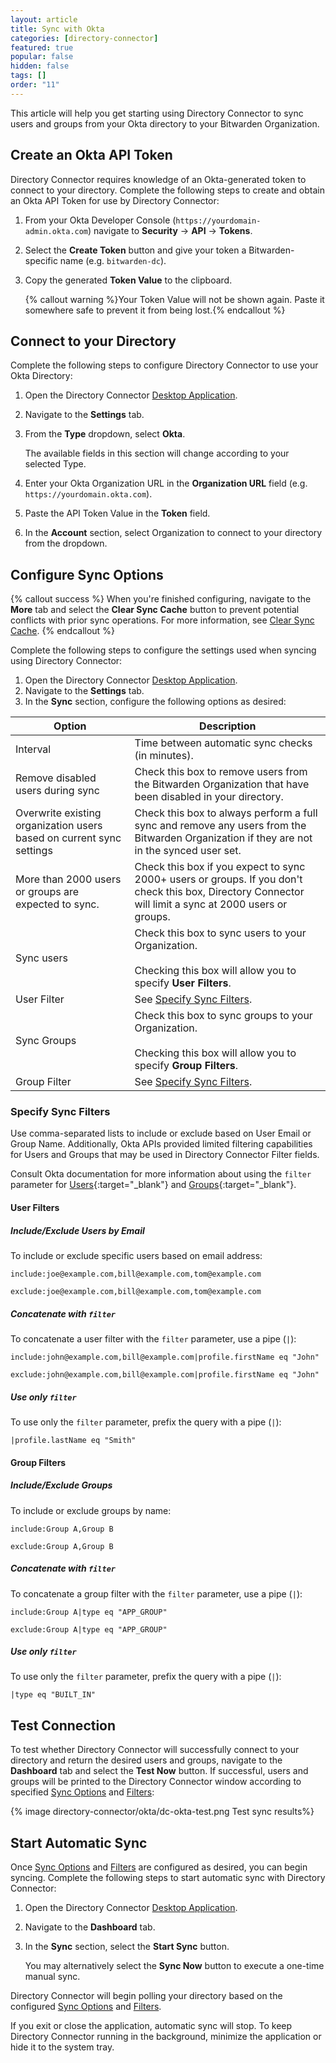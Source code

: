 ```yaml
---
layout: article
title: Sync with Okta
categories: [directory-connector]
featured: true
popular: false
hidden: false
tags: []
order: "11"
---
```


This article will help you get starting using Directory Connector to sync users and groups from your Okta directory to your Bitwarden Organization.

## Create an Okta API Token

Directory Connector requires knowledge of an Okta-generated token to connect to your directory. Complete the following steps to create and obtain an Okta API Token for use by Directory Connector:

1. From your Okta Developer Console (`https://yourdomain-admin.okta.com`) navigate to **Security** &rarr; **API** &rarr; **Tokens**.
2. Select the **Create Token** button and give your token a Bitwarden-specific name (e.g. `bitwarden-dc`).
3. Copy the generated **Token Value** to the clipboard.

   {% callout warning %}Your Token Value will not be shown again. Paste it somewhere safe to prevent it from being lost.{% endcallout %}

## Connect to your Directory

Complete the following steps to configure Directory Connector to use your Okta Directory:

1. Open the Directory Connector [Desktop Application]({{site.baseurl}}/directory-sync-desktop/).
2. Navigate to the **Settings** tab.
3. From the **Type** dropdown, select **Okta**.

   The available fields in this section will change according to your selected Type.
4. Enter your Okta Organization URL in the **Organization URL** field (e.g. `https://yourdomain.okta.com`).
5. Paste the API Token Value in the **Token** field.
6. In the **Account** section, select Organization to connect to your directory from the dropdown.

## Configure Sync Options

{% callout success %}
When you're finished configuring, navigate to the **More** tab and select the **Clear Sync Cache** button to prevent potential conflicts with prior sync operations. For more information, see [Clear Sync Cache]({{site.baseurl}}/clear-sync-cache/).
{% endcallout %}

Complete the following steps to configure the settings used when syncing using Directory Connector:

1. Open the Directory Connector [Desktop Application]({{site.baseurl}}/directory-sync-desktop/).
2. Navigate to the **Settings** tab.
3. In the **Sync** section, configure the following options as desired:

|Option|Description|
|------|-----------|
|Interval|Time between automatic sync checks (in minutes).|
|Remove disabled users during sync|Check this box to remove users from the Bitwarden Organization that have been disabled in your directory.|
|Overwrite existing organization users based on current sync settings|Check this box to always perform a full sync and remove any users from the Bitwarden Organization if they are not in the synced user set.|
|More than 2000 users or groups are expected to sync.|Check this box if you expect to sync 2000+ users or groups. If you don't check this box, Directory Connector will limit a sync at 2000 users or groups.|
|Sync users|Check this box to sync users to your Organization.<br><br>Checking this box will allow you to specify **User Filters**.|
|User Filter|See [Specify Sync Filters](#specify-sync-filters).|
|Sync Groups|Check this box to sync groups to your Organization.<br><br>Checking this box will allow you to specify **Group Filters**.|
|Group Filter|See [Specify Sync Filters](#specify-sync-filters).|

### Specify Sync Filters

Use comma-separated lists to include or exclude based on User Email or Group Name. Additionally, Okta APIs provided limited filtering capabilities for Users and Groups that may be used in Directory Connector Filter fields.

Consult Okta documentation for more information about using the `filter` parameter for [Users](https://developer.okta.com/docs/api/resources/users#list-users-with-a-filter){:target="\_blank"} and [Groups](https://developer.okta.com/docs/api/resources/groups#filters){:target="\_blank"}.

#### User Filters

##### Include/Exclude Users by Email

To include or exclude specific users based on email address:
```
include:joe@example.com,bill@example.com,tom@example.com
```
```
exclude:joe@example.com,bill@example.com,tom@example.com
```
##### Concatenate with `filter`

To concatenate a user filter with the `filter` parameter, use a pipe (`|`):
```
include:john@example.com,bill@example.com|profile.firstName eq "John"
```
```
exclude:john@example.com,bill@example.com|profile.firstName eq "John"
```
##### Use only `filter`

To use only the `filter` parameter, prefix the query with a pipe (`|`):
```
|profile.lastName eq "Smith"
```
#### Group Filters

##### Include/Exclude Groups

To include or exclude groups by name:
```
include:Group A,Group B
```
```
exclude:Group A,Group B
```
##### Concatenate with `filter`

To concatenate a group filter with the `filter` parameter, use a pipe (`|`):
```
include:Group A|type eq "APP_GROUP"
```
```
exclude:Group A|type eq "APP_GROUP"
```
##### Use only `filter`

To use only the `filter` parameter, prefix the query with a pipe (`|`):
```
|type eq "BUILT_IN"
```
## Test Connection

To test whether Directory Connector will successfully connect to your directory and return the desired users and groups, navigate to the **Dashboard** tab and select the **Test Now** button. If successful, users and groups will be printed to the Directory Connector window according to specified [Sync Options](#configure-sync-options) and [Filters](#specify-sync-filters):

{% image directory-connector/okta/dc-okta-test.png Test sync results%}

## Start Automatic Sync

Once [Sync Options](#configured-sync-options) and [Filters](#specify-sync-filters) are configured as desired, you can begin syncing. Complete the following steps to start automatic sync with Directory Connector:

1. Open the Directory Connector [Desktop Application]({{site.baseurl}}/directory-sync-desktop/).
2. Navigate to the **Dashboard** tab.
3. In the **Sync** section, select the **Start Sync** button.

   You may alternatively select the **Sync Now** button to execute a one-time manual sync.

Directory Connector will begin polling your directory based on the configured [Sync Options](#configured-sync-options) and [Filters](#specify-sync-filters).

If you exit or close the application, automatic sync will stop. To keep Directory Connector running in the background, minimize the application or hide it to the system tray.
